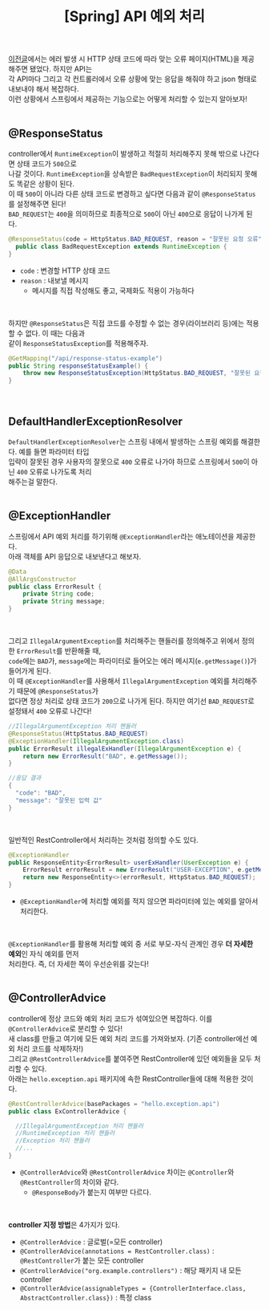 ﻿---
toc: true
title:  "[Spring] API 예외 처리"
last_modified_at:   2023-06-10
categories : Study
excerpt: ""
image: ""
sitemap :
  changefreq : weekly
  priority : 1.0
use_math: true
published: true
---

[이전글](https://yooniversal.github.io/study/post206/)에서는 에러 발생 시 HTTP 상태 코드에 따라 맞는 오류 페이지(HTML)을 제공해주면 됐었다. 하지만 API는<br>
각 API마다 그리고 각 컨트롤러에서 오류 상황에 맞는 응답을 해줘야 하고 json 형태로 내보내야 해서 복잡하다.<br>
이런 상황에서 스프링에서 제공하는 기능으로는 어떻게 처리할 수 있는지 알아보자!<br>
<br>

## @ResponseStatus
controller에서 `RuntimeException`이 발생하고 적절히 처리해주지 못해 밖으로 나간다면 상태 코드가 `500`으로 <br>
나갈 것이다. `RuntimeException`을 상속받은 `BadRequestException`이 처리되지 못해도 똑같은 상황이 된다.<br>
이 때 `500`이 아니라 다른 상태 코드로 변경하고 싶다면 다음과 같이 `@ResponseStatus`를 설정해주면 된다!<br>
`BAD_REQUEST`는 `400`을 의미하므로 최종적으로 `500`이 아닌 `400`으로 응답이 나가게 된다. 
```java
@ResponseStatus(code = HttpStatus.BAD_REQUEST, reason = "잘못된 요청 오류")
  public class BadRequestException extends RuntimeException {
}
```
- `code` : 변경할 HTTP 상태 코드
- `reason` : 내보낼 메시지
  + 메시지를 직접 작성해도 좋고, 국제화도 적용이 가능하다
<br>

하지만 `@ResponseStatus`은 직접 코드를 수정할 수 없는 경우(라이브러리 등)에는 적용할 수 없다. 이 때는 다음과<br>
같이 `ResponseStatusException`를 적용해주자.<br>
```java
@GetMapping("/api/response-status-example")
public String responseStatusExample() {
    throw new ResponseStatusException(HttpStatus.BAD_REQUEST, "잘못된 요청 오류", new RuntimeException());
}
```
<br>

## DefaultHandlerExceptionResolver
`DefaultHandlerExceptionResolver`는 스프링 내에서 발생하는 스프링 예외를 해결한다. 예를 들면 파라미터 타입<br>
입략이 잘못된 경우 사용자의 잘못으로 `400` 오류로 나가야 하므로 스프링에서 `500`이 아닌 `400` 오류로 나가도록 처리<br>
해주는걸 말한다.<br>
<br>

## @ExceptionHandler
스프링에서 API 예외 처리를 하기위해 `@ExceptionHandler`라는 애노테이션을 제공한다.<br>
아래 객체를 API 응답으로 내보낸다고 해보자.<br>
```java
@Data
@AllArgsConstructor
public class ErrorResult {
    private String code;
    private String message;
}
```
<br>

그리고 `IllegalArgumentException`를 처리해주는 핸들러를 정의해주고 위에서 정의한 `ErrorResult`를 반환해줄 때,<br>
`code`에는 `BAD`가, `message`에는 파라미터로 들어오는 에러 메시지(`e.getMessage()`)가 들어가게 된다.<br>
이 때 `@ExceptionHandler`를 사용해서 `IllegalArgumentException` 예외를 처리해주기 때문에 `@ResponseStatus`가<br>
없다면 정상 처리로 상태 코드가 `200`으로 나가게 된다. 하지만 여기선 `BAD_REQUEST`로 설정돼서 `400` 오류로 나간다!<br>
```java
//IllegalArgumentException 처리 핸들러
@ResponseStatus(HttpStatus.BAD_REQUEST)
@ExceptionHandler(IllegalArgumentException.class)
public ErrorResult illegalExHandler(IllegalArgumentException e) {
    return new ErrorResult("BAD", e.getMessage());
}

//응답 결과
{
  "code": "BAD",
  "message": "잘못된 입력 값"
}
```
<br>

일반적인 RestController에서 처리하는 것처럼 정의할 수도 있다.<br>
```java
@ExceptionHandler
public ResponseEntity<ErrorResult> userExHandler(UserException e) {
    ErrorResult errorResult = new ErrorResult("USER-EXCEPTION", e.getMessage());
    return new ResponseEntity<>(errorResult, HttpStatus.BAD_REQUEST);
}
```
- `@ExceptionHandler`에 처리할 예외를 적지 않으면 파라미터에 있는 예외를 알아서 처리한다.
<br>

`@ExceptionHandler`를 활용해 처리할 예외 중 서로 부모-자식 관계인 경우 **더 자세한 예외**인 자식 예외를 먼저<br>
처리한다. 즉, 더 자세한 쪽이 우선순위를 갖는다!<br>
<br>

## @ControllerAdvice
controller에 정상 코드와 예외 처리 코드가 섞여있으면 복잡하다. 이를 `@ControllerAdvice`로 분리할 수 있다!<br>
새 class를 만들고 여기에 모든 예외 처리 코드를 가져와보자. (기존 controller에선 예외 처리 코드를 삭제하자!)<br>
그리고 `@RestControllerAdvice`를 붙여주면 RestController에 있던 예외들을 모두 처리할 수 있다.<br>
아래는 `hello.exception.api` 패키지에 속한 RestController들에 대해 적용한 것이다.<br>
```java
@RestControllerAdvice(basePackages = "hello.exception.api")
public class ExControllerAdvice {

  //IllegalArgumentException 처리 핸들러
  //RuntimeException 처리 핸들러
  //Exception 처리 핸들러
  //...
}
```
- `@ControllerAdvice`와 `@RestControllerAdvice` 차이는 `@Controller`와 `@RestController`의 차이와 같다.
  + `@ResponseBody`가 붙는지 여부만 다르다.
<br>

**controller 지정 방법**은 4가지가 있다.<br>
- `@ControllerAdvice` : 글로벌(=모든 controller)
- `@ControllerAdvice(annotations = RestController.class)` : `@RestController`가 붙는 모든 controller
- `@ControllerAdvice("org.example.controllers")` : 해당 패키지 내 모든 controller
- `@ControllerAdvice(assignableTypes = {ControllerInterface.class, AbstractController.class})` : 특정 class

